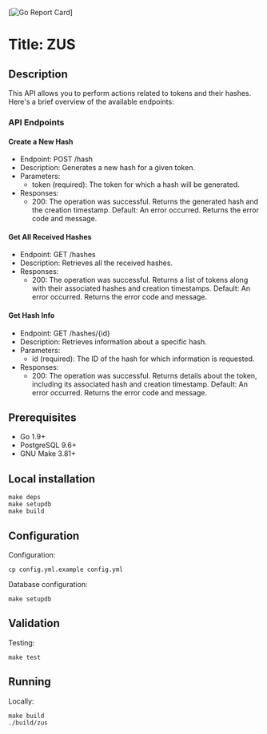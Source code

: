 [![Go Report Card](https://goreportcard.com/badge/github.com/ildomm/zus?cache=v1)]

# Title: ZUS

## Description
This API allows you to perform actions related to tokens and their hashes. Here's a brief overview of the available endpoints:

### API Endpoints

#### Create a New Hash
- Endpoint: POST /hash
- Description: Generates a new hash for a given token.
- Parameters:
  - token (required): The token for which a hash will be generated.
- Responses:
  - 200: The operation was successful. Returns the generated hash and the creation timestamp.
  Default: An error occurred. Returns the error code and message.
  
#### Get All Received Hashes
- Endpoint: GET /hashes
- Description: Retrieves all the received hashes.
- Responses:
  - 200: The operation was successful. Returns a list of tokens along with their associated hashes and creation timestamps.
Default: An error occurred. Returns the error code and message.

#### Get Hash Info
- Endpoint: GET /hashes/{id}
- Description: Retrieves information about a specific hash.
- Parameters:
  - id (required): The ID of the hash for which information is requested.
- Responses:
  - 200: The operation was successful. Returns details about the token, including its associated hash and creation timestamp.
Default: An error occurred. Returns the error code and message.

        
## Prerequisites

* Go 1.9+
* PostgreSQL 9.6+
* GNU Make 3.81+

## Local installation

```
make deps
make setupdb
make build
```

## Configuration

Configuration:
```
cp config.yml.example config.yml
```

Database configuration:
```
make setupdb
```

## Validation

Testing:
```
make test
```

## Running

Locally:
```
make build
./build/zus
```
